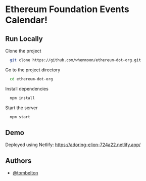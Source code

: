 
# Ethereum Foundation Events Calendar!

## Run Locally

Clone the project

```bash
  git clone https://github.com/whenmoon/ethereum-dot-org.git
```

Go to the project directory

```bash
  cd ethereum-dot-org
```

Install dependencies

```bash
  npm install
```

Start the server

```bash
  npm start
```

## Demo

Deployed using Netlify: 
https://adoring-elion-724a22.netlify.app/

  
## Authors

- [@tombelton](https://www.github.com/whenmoon)

  

